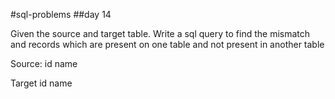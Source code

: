 #sql-problems
##day 14

Given the source and target table.
Write a sql query to find the mismatch and records which are present on one table and not present in another table

Source:
id
name

Target
id
name
